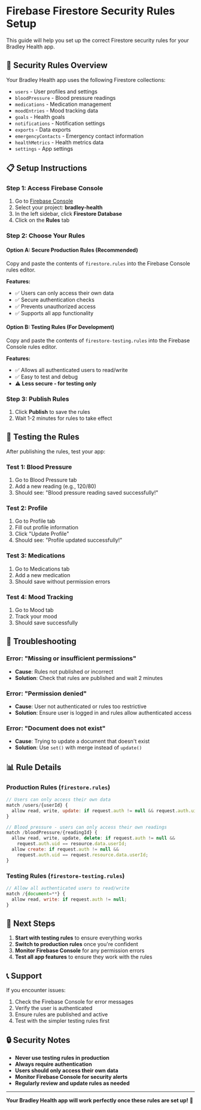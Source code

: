# Firebase Firestore Security Rules Setup

This guide will help you set up the correct Firestore security rules for your Bradley Health app.

## 🔐 Security Rules Overview

Your Bradley Health app uses the following Firestore collections:
- `users` - User profiles and settings
- `bloodPressure` - Blood pressure readings
- `medications` - Medication management
- `moodEntries` - Mood tracking data
- `goals` - Health goals
- `notifications` - Notification settings
- `exports` - Data exports
- `emergencyContacts` - Emergency contact information
- `healthMetrics` - Health metrics data
- `settings` - App settings

## 📋 Setup Instructions

### Step 1: Access Firebase Console
1. Go to [Firebase Console](https://console.firebase.google.com/)
2. Select your project: **bradley-health**
3. In the left sidebar, click **Firestore Database**
4. Click on the **Rules** tab

### Step 2: Choose Your Rules

#### Option A: Secure Production Rules (Recommended)
Copy and paste the contents of `firestore.rules` into the Firebase Console rules editor.

**Features:**
- ✅ Users can only access their own data
- ✅ Secure authentication checks
- ✅ Prevents unauthorized access
- ✅ Supports all app functionality

#### Option B: Testing Rules (For Development)
Copy and paste the contents of `firestore-testing.rules` into the Firebase Console rules editor.

**Features:**
- ✅ Allows all authenticated users to read/write
- ✅ Easy to test and debug
- ⚠️ **Less secure - for testing only**

### Step 3: Publish Rules
1. Click **Publish** to save the rules
2. Wait 1-2 minutes for rules to take effect

## 🧪 Testing the Rules

After publishing the rules, test your app:

### Test 1: Blood Pressure
1. Go to Blood Pressure tab
2. Add a new reading (e.g., 120/80)
3. Should see: "Blood pressure reading saved successfully!"

### Test 2: Profile
1. Go to Profile tab
2. Fill out profile information
3. Click "Update Profile"
4. Should see: "Profile updated successfully!"

### Test 3: Medications
1. Go to Medications tab
2. Add a new medication
3. Should save without permission errors

### Test 4: Mood Tracking
1. Go to Mood tab
2. Track your mood
3. Should save successfully

## 🔧 Troubleshooting

### Error: "Missing or insufficient permissions"
- **Cause**: Rules not published or incorrect
- **Solution**: Check that rules are published and wait 2 minutes

### Error: "Permission denied"
- **Cause**: User not authenticated or rules too restrictive
- **Solution**: Ensure user is logged in and rules allow authenticated access

### Error: "Document does not exist"
- **Cause**: Trying to update a document that doesn't exist
- **Solution**: Use `set()` with merge instead of `update()`

## 📊 Rule Details

### Production Rules (`firestore.rules`)
```javascript
// Users can only access their own data
match /users/{userId} {
  allow read, write, update: if request.auth != null && request.auth.uid == userId;
}

// Blood pressure - users can only access their own readings
match /bloodPressure/{readingId} {
  allow read, write, update, delete: if request.auth != null && 
    request.auth.uid == resource.data.userId;
  allow create: if request.auth != null && 
    request.auth.uid == request.resource.data.userId;
}
```

### Testing Rules (`firestore-testing.rules`)
```javascript
// Allow all authenticated users to read/write
match /{document=**} {
  allow read, write: if request.auth != null;
}
```

## 🚀 Next Steps

1. **Start with testing rules** to ensure everything works
2. **Switch to production rules** once you're confident
3. **Monitor Firebase Console** for any permission errors
4. **Test all app features** to ensure they work with the rules

## 📞 Support

If you encounter issues:
1. Check the Firebase Console for error messages
2. Verify the user is authenticated
3. Ensure rules are published and active
4. Test with the simpler testing rules first

## 🔒 Security Notes

- **Never use testing rules in production**
- **Always require authentication**
- **Users should only access their own data**
- **Monitor Firebase Console for security alerts**
- **Regularly review and update rules as needed**

---

**Your Bradley Health app will work perfectly once these rules are set up!** 🎉 